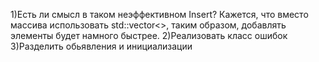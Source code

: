 1)Есть ли смысл в таком неэффективном Insert? Кажется, что вместо массива использовать std::vector<>, таким образом, добавлять элементы будет намного быстрее.
2)Реализовать класс ошибок
3)Разделить обьявления и инициализации 
